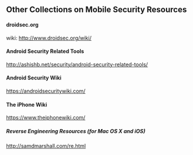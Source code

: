 ## Other Collections on Mobile Security Resources

#### droidsec.org 
wiki: http://www.droidsec.org/wiki/

#### Android Security Related Tools
http://ashishb.net/security/android-security-related-tools/

#### Android Security Wiki
https://androidsecuritywiki.com/

#### The iPhone Wiki
https://www.theiphonewiki.com/

##### Reverse Engineering Resources (for Mac OS X and iOS)
http://samdmarshall.com/re.html
